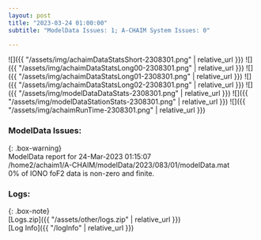 ```yaml
---
layout: post
title: "2023-03-24 01:00:00"
subtitle: "ModelData Issues: 1; A-CHAIM System Issues: 0"

---
```


![]({{ "/assets/img/achaimDataStatsShort-2308301.png" | relative_url }})
![]({{ "/assets/img/achaimDataStatsLong00-2308301.png" | relative_url }})
![]({{ "/assets/img/achaimDataStatsLong01-2308301.png" | relative_url }})
![]({{ "/assets/img/achaimDataStatsLong02-2308301.png" | relative_url }})
![]({{ "/assets/img/modelDataDataStats-2308301.png" | relative_url }})
![]({{ "/assets/img/modelDataStationStats-2308301.png" | relative_url }})
![]({{ "/assets/img/achaimRunTime-2308301.png" | relative_url }})


### ModelData Issues:  
  
{: .box-warning}  
 ModelData report for 24-Mar-2023 01:15:07   
 /home2/achaim1/A-CHAIM/modelData/2023/083/01/modelData.mat   
 0% of IONO foF2 data is non-zero and finite.   
  


### Logs:  
  
{: .box-note}  
[Logs.zip]({{ "/assets/other/logs.zip" | relative_url }})  
[Log Info]({{ "/logInfo" | relative_url }})  
